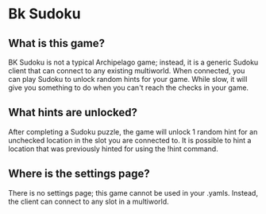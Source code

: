 # Bk Sudoku

## What is this game?

BK Sudoku is not a typical Archipelago game; instead, it is a generic Sudoku client that can connect to any existing multiworld. When connected, you can play Sudoku to unlock random hints for your game. While slow, it will give you something to do when you can't reach the checks in your game.

## What hints are unlocked?

After completing a Sudoku puzzle, the game will unlock 1 random hint for an unchecked location in the slot you are connected to. It is possible to hint a location that was previously hinted for using the !hint command.

## Where is the settings page?

There is no settings page; this game cannot be used in your .yamls. Instead, the client can connect to any slot in a multiworld.
